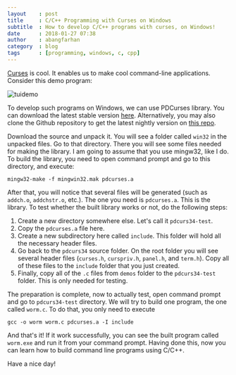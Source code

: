 ```yaml
---
layout    : post
title     : C/C++ Programming with Curses on Windows
subtitle  : How to develop C/C++ programs with curses, on Windows!
date      : 2018-01-27 07:38
author    : abangfarhan
category  : blog
tags      : [programming, windows, c, cpp]
---
```


[Curses](https://en.wikipedia.org/wiki/Curses_(programming_library)) is cool. It enables us to make cool command-line applications. Consider this demo program:

<!-- ![tuidemo](..\img\2018-01-27-windows-curses\00.gif) -->
![tuidemo]({{site.baseurl}}/img/2018-01-27-windows-curses/00.gif)

To develop such programs on Windows, we can use PDCurses library.	You can download the latest stable version [here](https://sourceforge.net/projects/pdcurses/files/). Alternatively, you may also clone the Github repository to get the latest nightly version on [this repo](https://github.com/wmcbrine/PDCurses).

Download the source and unpack it. You will see a folder called `win32` in the unpacked files. Go to that directory. There you will see some files needed for making the library. I am going to assume that you use mingw32, like I do. To build the library, you need to open command prompt and go to this directory, and execute:

```
mingw32-make -f mingwin32.mak pdcurses.a
```

After that, you will notice that several files will be generated (such as `addch.o`, `addchstr.o`, etc.). The one you need is `pdcurses.a`. This is the library. To test whether the built library works or not, do the following steps:

1. Create a new directory somewhere else. Let's call it `pdcurs34-test`.
2. Copy the `pdcurses.a` file here.
3. Create a new subdirectory here called `include`. This folder will hold all the necessary header files.
4. Go back to the `pdcurs34` source folder. On the root folder you will see several header files (`curses.h`, `curspriv.h`, `panel.h`, and `term.h`). Copy all of these files to the `include` folder that you just created.
5. Finally, copy all of the `.c` files from `demos` folder to the `pdcurs34-test` folder. This is only needed for testing.

The preparation is complete, now to actually test, open command prompt and go to `pdcurs34-test` directory. We will try to build one program, the one called `worm.c`. To do that, you only need to execute

```
gcc -o worm worm.c pdcurses.a -I include
```

And that's it! If it work successfully, you can see the built program called `worm.exe` and run it from your command prompt. Having done this, now you can learn how to build command line programs using C/C++.

Have a nice day!
